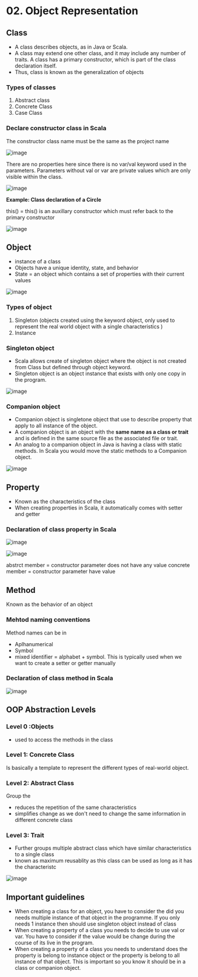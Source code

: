 # 02. Object Representation

## Class
- A class describes objects, as in Java or Scala.
- A class may extend one other class, and it may include any number of traits. A class has a primary constructor, which is part of the class declaration itself.
- Thus, class is known as the generalization of objects

### Types of classes
1. Abstract class
2. Concrete Class
3. Case Class

### Declare constructor class in Scala
The constructor class name must be the same as the project name

![image](https://github.com/user-attachments/assets/f4e60e68-d0c4-43f9-b9be-eccf35446511)

There are no properties here since there is no var/val keyword used in the parameters. Parameters without val or var are private values which are only visible within the class.

![image](https://github.com/user-attachments/assets/f202b504-920a-4cec-b881-7f4c51b771d6)

**Example: Class declaration of a Circle**

this() = this() is an auxillary constructor which must refer back to the primary constructor

![image](https://github.com/user-attachments/assets/f79a3485-64a7-4b20-a29a-a4f06e5d738b)

## Object
- instance of a class
- Objects have a unique identity, state, and behavior
- State = an object which contains a set of properties with their current values

![image](https://github.com/user-attachments/assets/207c4b53-4217-4b2a-ad1e-5ed7903c9595)

### Types of object
1. Singleton (objects created using the keyword object, only used to represent the real world object with a single characteristics )
2. Instance

### Singleton object
- Scala allows create of singleton object where the object is not created from Class but defined through object keyword.
- Singleton object is an object instance that exists with only one copy in the program.

![image](https://github.com/user-attachments/assets/0d0dd257-2c46-4c90-a0c4-a11d48c75357)

### Companion object
- Companion object is singletone object that use to describe property  that apply to all instance of the object.
- A companion object is an object with the **same name as a class or trait** and is defined in the same source file as the associated file or trait.
- An analog to a companion object in Java is having a class with static methods. In Scala you would move the static methods to a Companion object.

![image](https://github.com/user-attachments/assets/7f3f3dca-d173-4978-90e0-a2d5f5119e1f)

## Property
- Known as the characteristics of the class
- When creating properties in Scala, it automatically comes with setter and getter

### Declaration of class property in Scala

![image](https://github.com/user-attachments/assets/9b5b642d-9ba2-4d1b-af26-e4e41d407458)

![image](https://github.com/user-attachments/assets/b3453dc9-6032-4a92-b116-06a0e526b338)

abstrct member = constructor parameter does not have any value
concrete member = constructor parameter have value

## Method
Known as the behavior of an object

### Mehtod naming conventions
Method names can be in
- Aplhanumerical
- Symbol
- mixed identifier = alphabet + symbol. This is typically used when we want to create a setter or getter manually

### Declaration of class method in Scala
![image](https://github.com/user-attachments/assets/10cff710-d7fe-42a5-b917-88030601c1f9)

## OOP Abstraction Levels 

### Level 0 :Objects
- used to access the methods in the class

### Level 1: Concrete Class
Is basically a template to represent the different types of real-world object.

### Level 2: Abstract Class
Group the
- reduces the repetition of the same characteristics
- simplifies change as we don't need to change the same information in different concrete class

### Level 3: Trait
- Further groups multiple abstract class which have similar characteristics to a single class
- known as maximum reusablity as this class can be used as long as it has the characteristc

![image](https://github.com/user-attachments/assets/856fec32-5090-49ee-9db5-15e424313d82)

## Important guidelines
- When creating a class for an object, you have to consider the did you needs multiple instance of that object in the programme. If you only needs 1 instance then should use singleton object instead of class
- When creating a property of a class you needs to decide to use val or var. You have to consider if the value would be change during the course of its live in the program.
- When creating a property of a class you needs to understand does the property is belong to instance object or the property is belong to all instance of that object. This is important so you know it should be in a class or companion object. 
